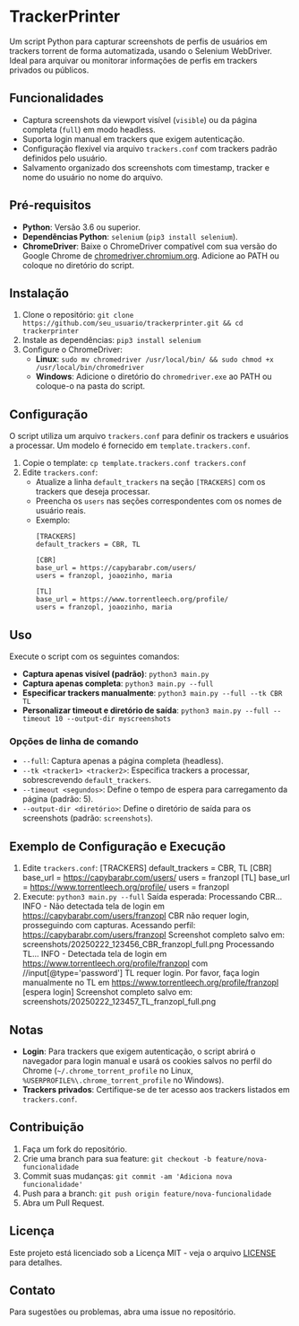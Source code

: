 # TrackerPrinter

Um script Python para capturar screenshots de perfis de usuários em trackers torrent de forma automatizada, usando o Selenium WebDriver. Ideal para arquivar ou monitorar informações de perfis em trackers privados ou públicos.

## Funcionalidades
- Captura screenshots da viewport visível (`visible`) ou da página completa (`full`) em modo headless.
- Suporta login manual em trackers que exigem autenticação.
- Configuração flexível via arquivo `trackers.conf` com trackers padrão definidos pelo usuário.
- Salvamento organizado dos screenshots com timestamp, tracker e nome do usuário no nome do arquivo.

## Pré-requisitos
- **Python**: Versão 3.6 ou superior.
- **Dependências Python**: `selenium` (`pip3 install selenium`).
- **ChromeDriver**: Baixe o ChromeDriver compatível com sua versão do Google Chrome de [chromedriver.chromium.org](https://chromedriver.chromium.org/downloads). Adicione ao PATH ou coloque no diretório do script.

## Instalação
1. Clone o repositório: `git clone https://github.com/seu_usuario/trackerprinter.git && cd trackerprinter`
2. Instale as dependências: `pip3 install selenium`
3. Configure o ChromeDriver:
   - **Linux**: `sudo mv chromedriver /usr/local/bin/ && sudo chmod +x /usr/local/bin/chromedriver`
   - **Windows**: Adicione o diretório do `chromedriver.exe` ao PATH ou coloque-o na pasta do script.

## Configuração
O script utiliza um arquivo `trackers.conf` para definir os trackers e usuários a processar. Um modelo é fornecido em `template.trackers.conf`.
1. Copie o template: `cp template.trackers.conf trackers.conf`
2. Edite `trackers.conf`:
   - Atualize a linha `default_trackers` na seção `[TRACKERS]` com os trackers que deseja processar.
   - Preencha os `users` nas seções correspondentes com os nomes de usuário reais.
   - Exemplo:
     ```
     [TRACKERS]
     default_trackers = CBR, TL

     [CBR]
     base_url = https://capybarabr.com/users/
     users = franzopl, joaozinho, maria

     [TL]
     base_url = https://www.torrentleech.org/profile/
     users = franzopl, joaozinho, maria
     ```

## Uso
Execute o script com os seguintes comandos:
- **Captura apenas visível (padrão)**: `python3 main.py`
- **Captura apenas completa**: `python3 main.py --full`
- **Especificar trackers manualmente**: `python3 main.py --full --tk CBR TL`
- **Personalizar timeout e diretório de saída**: `python3 main.py --full --timeout 10 --output-dir myscreenshots`

### Opções de linha de comando
- `--full`: Captura apenas a página completa (headless).
- `--tk <tracker1> <tracker2>`: Especifica trackers a processar, sobrescrevendo `default_trackers`.
- `--timeout <segundos>`: Define o tempo de espera para carregamento da página (padrão: 5).
- `--output-dir <diretório>`: Define o diretório de saída para os screenshots (padrão: `screenshots`).

## Exemplo de Configuração e Execução
1. Edite `trackers.conf`:
   [TRACKERS]
   default_trackers = CBR, TL
   [CBR]
   base_url = https://capybarabr.com/users/
   users = franzopl
   [TL]
   base_url = https://www.torrentleech.org/profile/
   users = franzopl
2. Execute: `python3 main.py --full`
Saída esperada:
 Processando CBR...
   INFO - Não detectada tela de login em https://capybarabr.com/users/franzopl
   CBR não requer login, prosseguindo com capturas.
   Acessando perfil: https://capybarabr.com/users/franzopl
   Screenshot completo salvo em: screenshots/20250222_123456_CBR_franzopl_full.png
   Processando TL...
   INFO - Detectada tela de login em https://www.torrentleech.org/profile/franzopl com //input[@type='password']
   TL requer login.
   Por favor, faça login manualmente no TL em https://www.torrentleech.org/profile/franzopl
   [espera login]
   Screenshot completo salvo em: screenshots/20250222_123457_TL_franzopl_full.png


## Notas
- **Login**: Para trackers que exigem autenticação, o script abrirá o navegador para login manual e usará os cookies salvos no perfil do Chrome (`~/.chrome_torrent_profile` no Linux, `%USERPROFILE%\.chrome_torrent_profile` no Windows).
- **Trackers privados**: Certifique-se de ter acesso aos trackers listados em `trackers.conf`.

## Contribuição
1. Faça um fork do repositório.
2. Crie uma branch para sua feature: `git checkout -b feature/nova-funcionalidade`
3. Commit suas mudanças: `git commit -am 'Adiciona nova funcionalidade'`
4. Push para a branch: `git push origin feature/nova-funcionalidade`
5. Abra um Pull Request.

## Licença
Este projeto está licenciado sob a Licença MIT - veja o arquivo [LICENSE](LICENSE) para detalhes.

## Contato
Para sugestões ou problemas, abra uma issue no repositório.